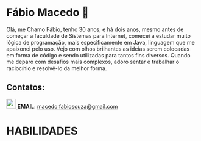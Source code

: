 # Fábio Macedo 👋

<!--
**fabio-macedo/fabio-macedo** is a ✨ _special_ ✨ repository because its `README.md` (this file) appears on your GitHub profile.

Here are some ideas to get you started:

- 🔭 I’m currently working on ...
- 🌱 I’m currently learning ...
- 👯 I’m looking to collaborate on ...
- 🤔 I’m looking for help with ...
- 💬 Ask me about ...
- 📫 How to reach me: ...
- 😄 Pronouns: ...
- ⚡ Fun fact: ...
-->

Olá, me Chamo Fábio, tenho 30 anos, e há dois anos, mesmo antes de começar a faculdade de Sistemas para Internet, comecei a estudar muito lógica de programação, mais especificamente em Java, linguagem que me apaixonei pelo uso.
Vejo com olhos brilhantes as ideias serem colocadas em forma de código e sendo utilizadas para tantos fins diversos. Quando me deparo com desafios mais complexos, adoro sentar e trabalhar o raciocínio e resolvê-lo da melhor forma.








## **Contatos:**

<a href="https://www.linkedin.com/in/fabio-macedosouza/" target="_blak"> <img src="https://cdn.jsdelivr.net/gh/devicons/devicon@latest/icons/linkedin/linkedin-original.svg" width=25 heigth=25 /> </a>
**EMAIL**: macedo.fabiosouza@gmail.com

# HABILIDADES

